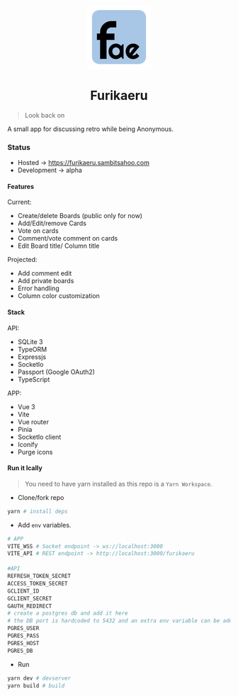 <p align="center">
 <img src="https://raw.githubusercontent.com/soulsam480/furikaeru/master/app/public/icon-144.png" alt="Furi logo" />
</p>
<h1 align="center"> Furikaeru </h1>

> Look back on

A small app for discussing retro while being Anonymous.

### Status

- Hosted -> https://furikaeru.sambitsahoo.com
- Development -> alpha

#### Features
Current:
- Create/delete Boards (public only for now)
- Add/Edit/remove Cards
- Vote on cards
- Comment/vote comment on cards
- Edit Board title/ Column title

Projected:
- Add comment edit
- Add private boards
- Error handling
- Column color customization
#### Stack

API:
- SQLite 3
- TypeORM
- Expressjs
- SocketIo
- Passport (Google OAuth2)
- TypeScript

APP:
- Vue 3
- Vite
- Vue router
- Pinia
- SocketIo client
- Iconify
- Purge icons

#### Run it lcally
> You need to have yarn installed as this repo is a `Yarn Workspace`.

- Clone/fork repo
```bash
yarn # install deps
```
- Add `env` variables.
```bash
# APP
VITE_WSS # Socket endpoint -> ws://localhost:3000
VITE_API # REST endpoint -> http://localhost:3000/furikaeru

#API
REFRESH_TOKEN_SECRET
ACCESS_TOKEN_SECRET
GCLIENT_ID
GCLIENT_SECRET
GAUTH_REDIRECT
# create a postgres db and add it here
# the DB port is hardcoded to 5432 and an extra env variable can be added to change it
PGRES_USER
PGRES_PASS
PGRES_HOST
PGRES_DB
```
- Run
```bash
yarn dev # devserver
yarn build # build 
```
